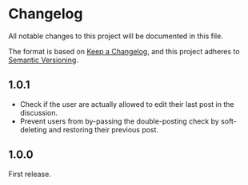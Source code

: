 # Changelog

All notable changes to this project will be documented in this file.

The format is based on [Keep a Changelog](https://keepachangelog.com/en/1.0.0/),
and this project adheres to [Semantic Versioning](https://semver.org/spec/v2.0.0.html).

## 1.0.1

- Check if the user are actually allowed to edit their last post in the discussion.
- Prevent users from by-passing the double-posting check by soft-deleting and restoring their previous post.

## 1.0.0

First release.
